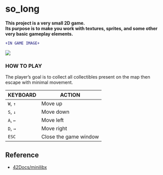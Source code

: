 # so_long

<strong>This project is a very small 2D game.</strong>
<strong></br>Its purpose is to make you work with textures, sprites, and some other very basic gameplay elements.</strong>

```diff
+IN GAME IMAGE+
```  
<a><img src="https://i.hizliresim.com/5dz752w.png"/></a>

### HOW TO PLAY
The player’s goal is to collect all collectibles present on the map then escape with minimal movement.

|KEYBOARD|ACTION|
|---|---|
|`W`, `↑`|Move up|
|`S`, `↓`|Move down|
|`A`, `←`|Move left|
|`D`, `→`|Move right|
|`ESC`|Close the game window|

## Reference
 * [42Docs/minilibx](https://harm-smits.github.io/42docs/libs/minilibx)
